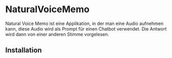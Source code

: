 # NaturalVoiceMemo
Natural Voice Memo ist eine Applikation, in der man eine Audio aufnehmen kann, diese Audio wird als Prompt für einen Chatbot verwendet. Die Antwort wird dann von einer anderen Stimme vorgelesen. 

## Installation
